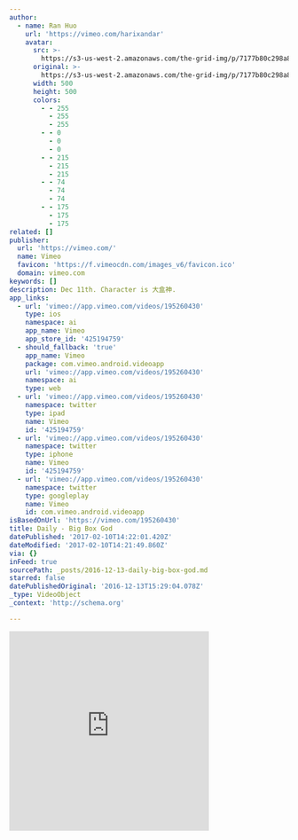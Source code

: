 ```yaml
---
author:
  - name: Ran Huo
    url: 'https://vimeo.com/harixandar'
    avatar:
      src: >-
        https://s3-us-west-2.amazonaws.com/the-grid-img/p/7177b80c298a8d7e3b4607d3d201300724565cc3.jpg
      original: >-
        https://s3-us-west-2.amazonaws.com/the-grid-img/p/7177b80c298a8d7e3b4607d3d201300724565cc3.jpg
      width: 500
      height: 500
      colors:
        - - 255
          - 255
          - 255
        - - 0
          - 0
          - 0
        - - 215
          - 215
          - 215
        - - 74
          - 74
          - 74
        - - 175
          - 175
          - 175
related: []
publisher:
  url: 'https://vimeo.com/'
  name: Vimeo
  favicon: 'https://f.vimeocdn.com/images_v6/favicon.ico'
  domain: vimeo.com
keywords: []
description: Dec 11th. Character is 大盒神.
app_links:
  - url: 'vimeo://app.vimeo.com/videos/195260430'
    type: ios
    namespace: ai
    app_name: Vimeo
    app_store_id: '425194759'
  - should_fallback: 'true'
    app_name: Vimeo
    package: com.vimeo.android.videoapp
    url: 'vimeo://app.vimeo.com/videos/195260430'
    namespace: ai
    type: web
  - url: 'vimeo://app.vimeo.com/videos/195260430'
    namespace: twitter
    type: ipad
    name: Vimeo
    id: '425194759'
  - url: 'vimeo://app.vimeo.com/videos/195260430'
    namespace: twitter
    type: iphone
    name: Vimeo
    id: '425194759'
  - url: 'vimeo://app.vimeo.com/videos/195260430'
    namespace: twitter
    type: googleplay
    name: Vimeo
    id: com.vimeo.android.videoapp
isBasedOnUrl: 'https://vimeo.com/195260430'
title: Daily - Big Box God
datePublished: '2017-02-10T14:22:01.420Z'
dateModified: '2017-02-10T14:21:49.860Z'
via: {}
inFeed: true
sourcePath: _posts/2016-12-13-daily-big-box-god.md
starred: false
datePublishedOriginal: '2016-12-13T15:29:04.078Z'
_type: VideoObject
_context: 'http://schema.org'

---
```

<iframe src="https://cdn.embedly.com/widgets/media.html?src=https%3A%2F%2Fplayer.vimeo.com%2Fvideo%2F195260430&amp;url=https%3A%2F%2Fvimeo.com%2F195260430&amp;image=https%3A%2F%2Fi.vimeocdn.com%2Fvideo%2F607422266_295x166.jpg&amp;key=b7d04c9b404c499eba89ee7072e1c4f7&amp;type=text%2Fhtml&amp;schema=vimeo" width="360" height="360" scrolling="no" frameborder="0" allowfullscreen="" style=""></iframe>